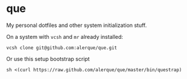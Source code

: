 que
===

My personal dotfiles and other system initialization stuff.

On a system with `vcsh` and `mr` already installed:

	vcsh clone git@github.com:alerque/que.git
	
Or use this setup bootstrap script

	sh <(curl https://raw.github.com/alerque/que/master/bin/questrap)
